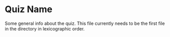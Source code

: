 # Quiz Name

Some general info about the quiz. This file currently needs to be the first file in the directory in lexicographic order.
